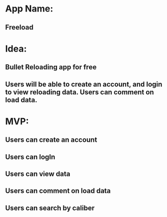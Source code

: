 #  App Name:
## Freeload


# Idea:
## Bullet Reloading app for free 
## Users will be able to create an account, and login to view reloading data. Users can comment on load data.

# MVP:
##   Users can create an account
##   Users can logIn
##   Users can view data
##   Users can comment on load data
##   Users can search by caliber
